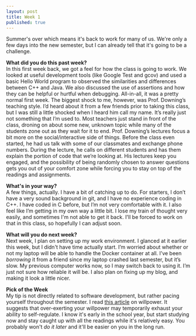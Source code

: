 ```yaml
---
layout: post
title: Week 1
published: true
---
```

Summer's over which means it's back to work for many of us. We're only a few days into the new semester, but I can already tell that it's going to be a challenge.

**What did you do this past week?**  
In this first week back, we got a feel for how the class is going to work. We looked at useful development tools (like Google Test and gcov) and used a basic Hello World program to observed the similarities and differences between C++ and Java. We also discussed the use of assertions and how they can be helpful or hurtful when debugging. All-in-all, it was a pretty normal first week. The biggest shock to me, however, was Prof. Downing’s teaching style. I’d heard about it from a few friends prior to taking this class, but I was still a little shocked when I heard him call my name. It’s really just not something that I’m used to. Most teachers just stand in front of the class, droning on about some new, unknown topic while many of the students zone out as they wait for it to end. Prof. Downing’s lectures focus a bit more on the social/interactive side of things. Before the class even started, he had us talk with some of our classmates and exchange phone numbers. During the lecture, he calls on different students and has them explain the portion of code that we’re looking at. His lectures keep you engaged, and the possibility of being randomly chosen to answer questions gets you out of your comfort zone while forcing you to stay on top of the readings and assignments.

**What's in your way?**  
A few things, actually. I have a bit of catching up to do. For starters, I don’t have a very sound background in git, and I have no experience coding in C++. I have coded in C before, but I’m not very comfortable with it. I also feel like I’m getting in my own way a little bit. I lose my train of thought very easily, and sometimes I'm not able to get it back. I'll be forced to work on that in this class, so hopefully I can adjust soon.

**What will you do next week?**  
Next week, I plan on setting up my work environment. I glanced at it earlier this week, but I didn't have time actually start. I’m worried about whether or not my laptop will be able to handle the Docker container at all. I’ve been *borrowing* it from a friend since my laptop crashed last semester, but it’s slow. My previous computer works now, so I may switch back to using it. I’m just not sure how reliable it will be. I also plan on fixing up my blog, and making it look a little nicer.

**Pick of the Week**  
My tip is not directly related to software development, but rather pacing yourself throughout the semester. I read [this article](http://www.nytimes.com/2010/10/09/your-money/09shortcuts.html?_r=0) on willpower. It suggests that over-exerting your willpower may temporarily exhaust your ability to self-regulate. I know it's early in the school year, but start studying now and stay caught up with all the readings while it's relatively easy. You probably won't *do it later* and it'll be easier on you in the long run.
